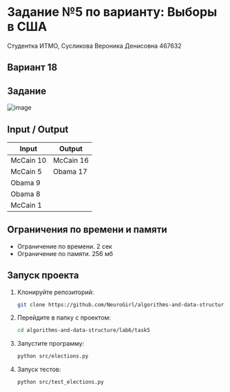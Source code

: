 # Задание №5 по варианту: Выборы в США
Студентка ИТМО,  Сусликова Вероника Денисовна 467632

## Вариант 18

## Задание 

![image](https://github.com/user-attachments/assets/8f83d7af-6530-4207-a2d2-856ba288d904)

## Input / Output 

| Input    | Output   |
|----------|----------|
|McCain 10 |McCain 16 |
|McCain 5  |Obama 17  |
|Obama 9   |          |
|Obama 8   |          |
|McCain 1  |          |

## Ограничения по времени и памяти

- Ограничение по времени. 2 сек
- Ограничение по памяти. 256 мб

## Запуск проекта
1. Клонируйте репозиторий:
   ```bash
   git clone https://github.com/NeuroGirl/algorithms-and-data-structure.git
   ```
2. Перейдите в папку с проектом:
   ```bash
   cd algorithms-and-data-structure/lab6/task5
   
3. Запустите программу:
   ```bash
   python src/elections.py
   ```

4. Запуск тестов:
   ```bash
   python src/test_elections.py
   ```
